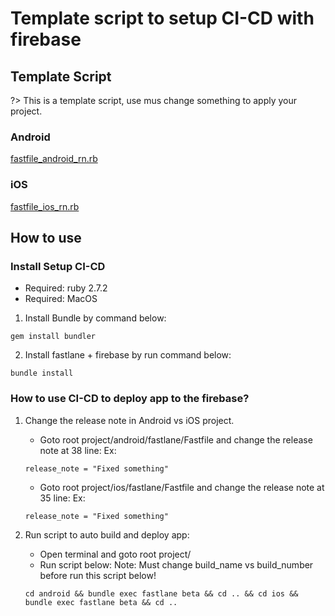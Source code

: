 # Template script to setup CI-CD with firebase

## Template Script

?> This is a template script, use mus change something to apply your project.

### Android

[fastfile_android_rn.rb](_snippets/cicd/fastfile_android_rn.rb.md ':include')

### iOS

[fastfile_ios_rn.rb](_snippets/cicd/fastfile_ios_rn.rb.md ':include')

## How to use

### Install Setup CI-CD
- Required: ruby 2.7.2
- Required: MacOS

1. Install Bundle by command below:
```
gem install bundler
```

2. Install fastlane + firebase by run command below:
```
bundle install
```

### How to use CI-CD to deploy app to the firebase?

1. Change the release note in Android vs iOS project.
    - Goto root project/android/fastlane/Fastfile and change the release note at 38 line:
    Ex:
    ```
    release_note = "Fixed something"
    ```

    - Goto root project/ios/fastlane/Fastfile and change the release note at 35 line:
    Ex:
    ```
    release_note = "Fixed something"
    ```

2. Run script to auto build and deploy app:
    - Open terminal and goto root project/
    - Run script below:
    Note: Must change build_name vs build_number before run this script below!
    
    ```
    cd android && bundle exec fastlane beta && cd .. && cd ios && bundle exec fastlane beta && cd ..
    ```
